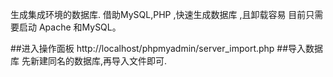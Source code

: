 生成集成环境的数据库.
借助MySQL,PHP ,快速生成数据库
,且卸载容易
目前只需要启动 Apache 和MySQL。

##进入操作面板
 http://localhost/phpmyadmin/server_import.php
##导入数据库
先新建同名的数据库,再导入文件即可.
